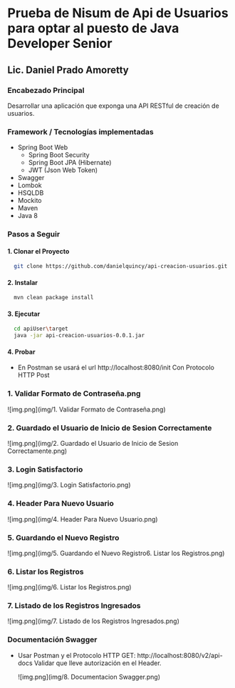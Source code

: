 # Prueba de Nisum de Api de Usuarios para optar al puesto de Java Developer Senior

## Lic. Daniel Prado Amoretty

### Encabezado Principal
Desarrollar una aplicación que exponga una API RESTful de creación de usuarios.

### Framework / Tecnologías implementadas

* Spring Boot Web
  * Spring Boot Security
  * Spring Boot JPA (Hibernate)
  * JWT (Json Web Token)
* Swagger
* Lombok
* HSQLDB
* Mockito
* Maven
* Java 8

### Pasos a Seguir


#### 1. Clonar el Proyecto

 ```bash
   git clone https://github.com/danielquincy/api-creacion-usuarios.git
 ```

#### 2. Instalar
 ```bash
   mvn clean package install
 ```
#### 3. Ejecutar

 ```bash
   cd apiUser\target
   java -jar api-creacion-usuarios-0.0.1.jar
 ```

#### 4. Probar

* En Postman se usará el url http://localhost:8080/init
  Con Protocolo HTTP Post

### 1. Validar Formato de Contraseña.png
![img.png](img/1. Validar Formato de Contraseña.png)


### 2. Guardado el Usuario de Inicio de Sesion Correctamente
![img.png](img/2. Guardado el Usuario de Inicio de Sesion Correctamente.png)


### 3. Login Satisfactorio
![img.png](img/3. Login Satisfactorio.png)


### 4. Header Para Nuevo Usuario
![img.png](img/4. Header Para Nuevo Usuario.png)


### 5. Guardando el Nuevo Registro
![img.png](img/5. Guardando el Nuevo Registro6. Listar los  Registros.png)


### 6. Listar los  Registros
![img.png](img/6. Listar los  Registros.png)


### 7. Listado de los Registros Ingresados
![img.png](img/7. Listado de los Registros Ingresados.png)



### Documentación Swagger

* Usar Postman y el Protocolo HTTP GET: http://localhost:8080/v2/api-docs
  Validar que lleve autorización en el Header.

  ![img.png](img/8. Documentacion Swagger.png)

